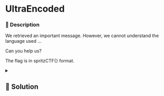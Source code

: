 # UltraEncoded

### 📄 Description

We retrieved an important message.
However, we cannot understand the language used ...


Can you help us?

The flag is in spritzCTF{} format.

<details>
    <summary>
        <h2>🔑 Solution</h2>
    </summary>

* The provided `secret.txt` looks like it's just something encoded in base64
* The decoded contents look like they're in base64 too
* After base64 decoding `secret.txt` 15 times we get the flag

```python
for _ in range(15):
    decoded = decoded.decode("base64")
print(decoded)
```

<h3> 🚩 Flag </h3>

```plain
spritzCTF{ultraencoded}
```
</details>